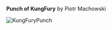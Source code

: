 **Punch of KungFury** by Piotr Machowski

![KungFuryPunch](https://raw.githubusercontent.com/pmachowski/KFP/master/assets/ui/tutorial.png)
